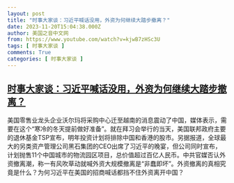 ```yaml
---
layout: post
title: "时事大家谈：习近平喊话没用，外资为何继续大踏步撤离？"
date: 2023-11-20T15:04:38.000Z
author: 美国之音中文网
from: https://www.youtube.com/watch?v=kjwB7zHSc3U
tags: [ 时事大家谈 ]
comments: True
categories: [ 时事大家谈 ]
---
```

<!--1700492678000-->
[时事大家谈：习近平喊话没用，外资为何继续大踏步撤离？](https://www.youtube.com/watch?v=kjwB7zHSc3U)
------

<div>
美国零售业龙头企业沃尔玛将采购中心迁至越南的消息震动了中国，媒体表示，需要在这个“寒冷的冬天提前做好准备”。就在拜习会举行的当天，美国联邦政府主要的退休基金TSP宣布，明年投资计划将排除中国和香港的股市。另据报道，全球最大的另类资产管理公司黑石集团的CEO出席了习近平的晚宴，但公司同时宣布，计划抛售11个中国城市的物流园区项目，总价值超过百亿人民币。中共官媒否认外资撤离潮，称一有风吹草动就喊外资大规模撤离是“非蠢即坏”。外资撤离的真相究竟是什么？为何习近平在美国的招商喊话都挡不住外资离开中国？
</div>
